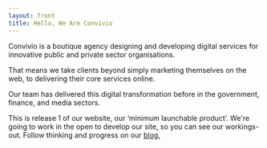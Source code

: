```yaml
---
layout: front
title: Hello, We Are Convivio
---
```


Convivio is a boutique agency designing and developing digital services for innovative public and private sector organisations.

That means we take clients beyond simply marketing themselves on the web, to delivering their core services online.

Our team has delivered this digital transformation before in the government, finance, and media sectors.

This is release 1 of our website, our ‘minimum launchable product’. We're going to work in the open to develop our site, so you can see our workings-out. Follow thinking and progress on our <a href="https://blog.weareconvivio.com" target="_blank">blog.</a>
